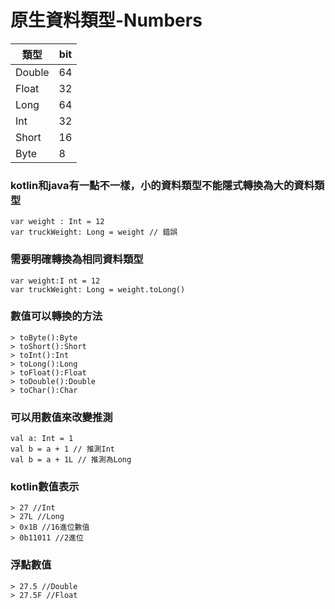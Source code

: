# 原生資料類型-Numbers
類型           | bit
------------- | -------------
Double        | 64
Float         | 32
Long          | 64
Int           | 32
Short         | 16
Byte          | 8

### kotlin和java有一點不一樣，小的資料類型不能隱式轉換為大的資料類型
	var weight : Int = 12
	var truckWeight: Long = weight // 錯誤

### 需要明確轉換為相同資料類型
	var weight:I nt = 12
	var truckWeight: Long = weight.toLong()
### 數值可以轉換的方法
~~~
> toByte():Byte
> toShort():Short
> toInt():Int
> toLong():Long
> toFloat():Float
> toDouble():Double
> toChar():Char
~~~
### 可以用數值來改變推測
	val a: Int = 1
	val b = a + 1 // 推測Int
	val b = a + 1L // 推測為Long

### kotlin數值表示
~~~
> 27 //Int
> 27L //Long
> 0x1B //16進位數值
> 0b11011 //2進位
~~~

### 浮點數值
~~~
> 27.5 //Double
> 27.5F //Float
~~~






